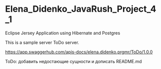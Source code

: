 # Elena_Didenko_JavaRush_Project_4_1

Eclipse Jersey Application using Hibernate and Postgres

This is a sample server ToDo server.

https://app.swaggerhub.com/apis-docs/elena.didenko.prgmr/ToDo/1.0.0

ToDo: добавить недостающие сущности и дописать README.md


